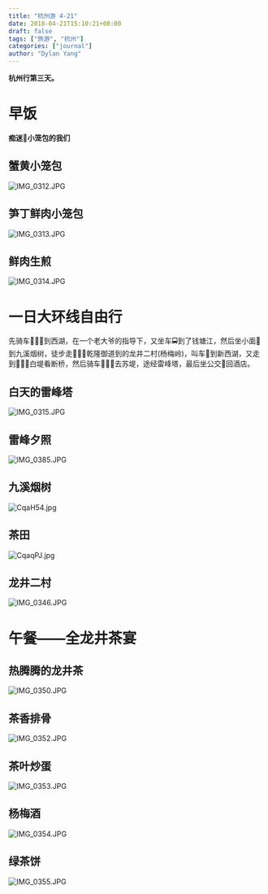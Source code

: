 ```yaml
---
title: "杭州游 4-21"
date: 2018-04-21T15:10:21+08:00
draft: false
tags: ["旅游", "杭州"]
categories: ["journal"]
author: "Dylan Yang"
---
```


**杭州行第三天。**

# 早饭

**痴迷💓小笼包的我们**

## 蟹黄小笼包
![IMG_0312.JPG](https://i.loli.net/2018/06/10/5b1cfe659a947.jpg)

<!--more-->

## 笋丁鲜肉小笼包
![IMG_0313.JPG](https://i.loli.net/2018/06/10/5b1cfe7ba15f5.jpg)

## 鲜肉生煎
![IMG_0314.JPG](https://i.loli.net/2018/06/10/5b1cfe8f1c7e1.jpg)

# 一日大环线自由行

先骑车🚴🏻‍♂️到西湖，在一个老大爷的指导下，又坐车🚍到了钱塘江，然后坐小面🚐到九溪烟树，徒步走🚶🏻‍♂️乾隆御道到的龙井二村(杨梅岭)，叫车🚗到新西湖，又走到🚶🏻‍♀️白堤看断桥，然后骑车🚴🏻‍♀️去苏堤，途经雷峰塔，最后坐公交🚎回酒店。

## 白天的雷峰塔
![IMG_0315.JPG](https://i.loli.net/2018/06/10/5b1cfe9d1b6d0.jpg)

## 雷峰夕照
![IMG_0385.JPG](https://i.loli.net/2018/06/10/5b1cff1c22149.jpg)

## 九溪烟树
![CqaH54.jpg](https://s1.ax1x.com/2018/06/10/CqaH54.jpg)

## 茶田
![CqaqPJ.jpg](https://s1.ax1x.com/2018/06/10/CqaqPJ.jpg)

## 龙井二村
![IMG_0346.JPG](https://i.loli.net/2018/06/10/5b1cfeba44a1c.jpg)

# 午餐——全龙井茶宴

## 热腾腾的龙井茶
![IMG_0350.JPG](https://i.loli.net/2018/06/10/5b1cfece18ebc.jpg)

## 茶香排骨
![IMG_0352.JPG](https://i.loli.net/2018/06/10/5b1cfee1a90d1.jpg)

## 茶叶炒蛋
![IMG_0353.JPG](https://i.loli.net/2018/06/10/5b1cfef19b503.jpg)

## 杨梅酒
![IMG_0354.JPG](https://i.loli.net/2018/06/10/5b1cff01383f8.jpg)

## 绿茶饼
![IMG_0355.JPG](https://i.loli.net/2018/06/10/5b1cff0f8ccca.jpg)